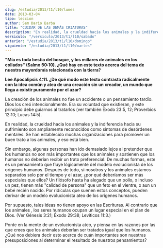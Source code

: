 ```yaml
---
slug: /estudia/2013/t1/l10/lunes
date: 2013-03-04
tipo: leccion
author: Sem Dario Barba
title: "CUIDAR DE LAS DEMÁS CRIATURAS"
description: "En realidad, la crueldad hacia los animales y la indiferencia hacia su  sufrimiento son ampliamente reconocidos como síntomas de desórdenes mentales.  Se han establecido muchas organizaciones para promover un buen trato a los  animales, y eso está bien."
versiculo: "/versiculo/2013/t1/l10/sabado"
anterior: "/estudia/2013/t1/l10/domingo"
siguiente: "/estudia/2013/t1/l10/martes"
---
```


**"Mía es toda bestia del bosque, y los millares de animales en los collados" (Salmo 50:10). ¿Qué hay en este texto acerca del tema de nuestra mayordomía relacionada con la tierra?**

**Lee Apocalipsis 4:11. ¿De qué modo este texto contrasta radicalmente con la idea común y atea de una creación sin un creador, un mundo que llega a existir puramente por el azar?**

La creación de los animales no fue un accidente o un pensamiento tardío. Dios los creó intencionalmente. Era su voluntad que existieran, y este principio debe guiarnos al tratarlos (ver también Éxodo 23:5, 12; Proverbios 12:10; Lucas 14:5).

En realidad, la crueldad hacia los animales y la indiferencia hacia su sufrimiento son ampliamente reconocidos como síntomas de desórdenes mentales. Se han establecido muchas organizaciones para promover un buen trato a los animales, y eso está bien.

Sin embargo, algunas personas han ido demasiado lejos al pretender que los humanos no son más importantes que los animales y sostienen que los humanos no deberían recibir un trato preferencial. De muchas formas, este es un pensamiento que fluye lógicamente del modelo evolucionista de los orígenes humanos. Después de todo, si nosotros y los animales estamos separados solo por el tiempo y el azar, ¿por qué deberíamos ser más especiales que ellos? Un filósofo hasta ha alegado que un pollo, o incluso un pez, tienen más "calidad de persona" que un feto en el vientre, o aun un bebé recién nacido. Por ridículas que suenen estos conceptos, pueden derivar de un modelo evolucionista ateo de los orígenes humanos.

Por supuesto, tales ideas no tienen apoyo en las Escrituras. Al contrario que los animales , los seres humanos ocupan un lugar especial en el plan de Dios. (Ver Génesis 3:21; Éxodo 29:38; Leviticos 11:3.)

Ponte en la mente de un evolucionista ateo, y piensa en las razones por las que crees que los animales deberían ser tratados igual que los humanos. ¿Qué nos debiera decir esto acerca de cuán importantes son nuestras presuposiciones al determinar el resultado de nuestros pensamientos?
